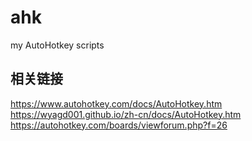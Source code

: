 # ahk

my AutoHotkey scripts

## 相关链接

https://www.autohotkey.com/docs/AutoHotkey.htm
https://wyagd001.github.io/zh-cn/docs/AutoHotkey.htm
https://autohotkey.com/boards/viewforum.php?f=26